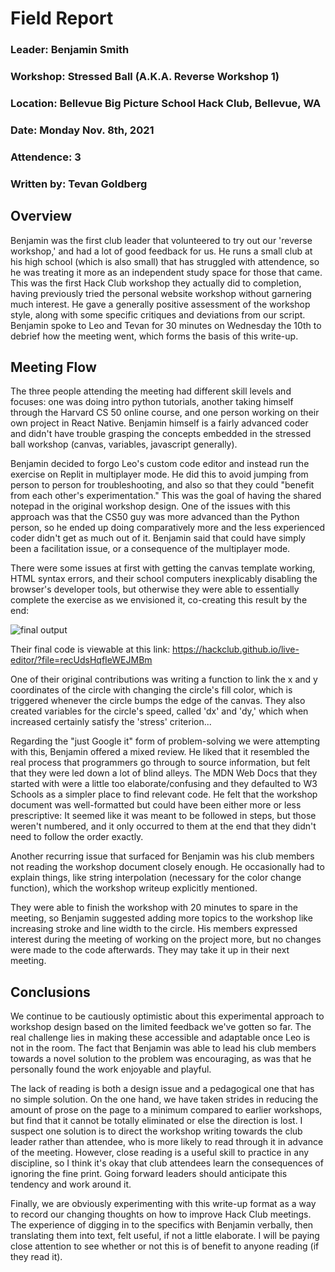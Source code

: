 # Field Report 

### Leader: Benjamin Smith 
### Workshop: Stressed Ball (A.K.A. Reverse Workshop 1)
### Location: Bellevue Big Picture School Hack Club, Bellevue, WA
### Date: Monday Nov. 8th, 2021
### Attendence: 3
### Written by: Tevan Goldberg

## Overview

Benjamin was the first club leader that volunteered to try out our 'reverse workshop,' and had a lot of good feedback for us. He runs a small club at his high school (which is also small) that has struggled with attendence, so he was treating it more as an independent study space for those that came. This was the first Hack Club workshop they actually did to completion, having previously tried the personal website workshop without garnering much interest. He gave a generally positive assessment of the workshop style, along with some specific critiques and deviations from our script. Benjamin spoke to Leo and Tevan for 30 minutes on Wednesday the 10th to debrief how the meeting went, which forms the basis of this write-up. 

## Meeting Flow

The three people attending the meeting had different skill levels and focuses: one was doing intro python tutorials, another taking himself through the Harvard CS 50 online course, and one person working on their own project in React Native. Benjamin himself is a fairly advanced coder and didn't have trouble grasping the concepts embedded in the stressed ball workshop (canvas, variables, javascript generally). 

Benjamin decided to forgo Leo's custom code editor and instead run the exercise on Replit in multiplayer mode. He did this to avoid jumping from person to person for troubleshooting, and also so that they could "benefit from each other's experimentation." This was the goal of having the shared notepad in the original workshop design. One of the issues with this approach was that the CS50 guy was more advanced than the Python person, so he ended up doing comparatively more and the less experienced coder didn't get as much out of it. Benjamin said that could have simply been a facilitation issue, or a consequence of the multiplayer mode. 

There were some issues at first with getting the canvas template working, HTML syntax errors, and their school computers inexplicably disabling the browser's developer tools, but otherwise they were able to essentially complete the exercise as we envisioned it, co-creating this result by the end: 


![final output](https://cloud-f3pr5mtch-hack-club-bot.vercel.app/0bellevue_ball.gif)

Their final code is viewable at this link: https://hackclub.github.io/live-editor/?file=recUdsHqfIeWEJMBm


One of their original contributions was writing a function to link the x and y coordinates of the circle with changing the circle's fill color, which is triggered whenever the circle bumps the edge of the canvas. They also created variables for the circle's speed, called 'dx' and 'dy,' which when increased certainly satisfy the 'stress' criterion...

Regarding the "just Google it" form of problem-solving we were attempting with this, Benjamin offered a mixed review. He liked that it resembled the real process that programmers go through to source information, but felt that they were led down a lot of blind alleys. The MDN Web Docs that they started with were a little too elaborate/confusing and they defaulted to W3 Schools as a simpler place to find relevant code. He felt that the workshop document was well-formatted but could have been either more or less prescriptive: It seemed like it was meant to be followed in steps, but those weren't numbered, and it only occurred to them at the end that they didn't need to follow the order exactly. 

Another recurring issue that surfaced for Benjamin was his club members not reading the workshop document closely enough. He occasionally had to explain things, like string interpolation (necessary for the color change function), which the workshop writeup explicitly mentioned.

They were able to finish the workshop with 20 minutes to spare in the meeting, so Benjamin suggested adding more topics to the workshop like increasing stroke and line width to the circle. His members expressed interest during the meeting of working on the project more, but no changes were made to the code afterwards. They may take it up in their next meeting. 


## Conclusions

We continue to be cautiously optimistic about this experimental approach to workshop design based on the limited feedback we've gotten so far. The real challenge lies in making these accessible and adaptable once Leo is not in the room. The fact that Benjamin was able to lead his club members towards a novel solution to the problem was encouraging, as was that he personally found the work enjoyable and playful. 

The lack of reading is both a design issue and a pedagogical one that has no simple solution. On the one hand, we have taken strides in reducing the amount of prose on the page to a minimum compared to earlier workshops, but find that it cannot be totally eliminated or else the direction is lost. I suspect one solution is to direct the workshop writing towards the club leader rather than attendee, who is more likely to read through it in advance of the meeting. However, close reading is a useful skill to practice in any discipline, so I think it's okay that club attendees learn the consequences of ignoring the fine print. Going forward leaders should anticipate this tendency and work around it. 

Finally, we are obviously experimenting with this write-up format as a way to record our changing thoughts on how to improve Hack Club meetings. The experience of digging in to the specifics with Benjamin verbally, then translating them into text, felt useful, if not a little elaborate. I will be paying close attention to see whether or not this is of benefit to anyone reading (if they read it). 
